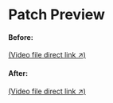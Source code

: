 # Patch Preview
#### Before:
[(Video file direct link ↗)](https://github.com/ReVanced-Extended-Community/Patches-Documentation/assets/39604793/28f7d862-576a-4892-9661-477e49d676d6)

#### After:
[(Video file direct link ↗)](https://github.com/ReVanced-Extended-Community/Patches-Documentation/assets/39604793/944f9fac-3269-45d5-86f6-6910304f3445)
